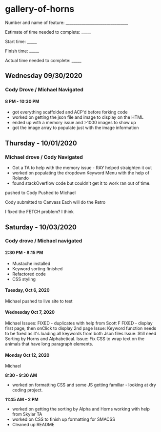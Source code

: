 # gallery-of-horns

Number and name of feature: ________________________________

Estimate of time needed to complete: _____

Start time: _____

Finish time: _____

Actual time needed to complete: _____

## Wednesday 09/30/2020

### Cody Drove / Michael Navigated

#### 8 PM - 10:30 PM

- got everything scaffolded and ACP'd before forking code
- worked on getting the json file and image to display on the HTML
- ended up with a memory issue and >1000 images to show up
- got the image array to populate just with the image information

## Thursday - 10/01/2020

### Michael drove / Cody Navigated

- Got a TA to help with the memory issue - RAY helped straighten it out
- worked on populating the dropdown Keyword Menu with the help of Rolando
- found stackOverflow code but couldn't get it to work ran out of time.

pushed to Cody
Pushed to Michael  

Cody submitted to Canvass
Each will do the Retro

I fixed the FETCH problem? I think


## Saturday - 10/03/2020

### Cody drove / Michael navigated

#### 2:30 PM - 8:15 PM

- Mustache installed
- Keyword sorting finished
- Refactored code
- CSS styling

#### Tuesday, Oct 6, 2020

Michael
pushed to live site to test

#### Wednesday Oct 7, 2020
Michael
Issues:
FIXED - duplicates with help from Scott F
FIXED - display first page, then onClick to display 2nd page
Issue: Keyword function needs to be fixed as it's loading all keywords from both Json files
Issue: Still need Sorting by Horns and Alphabetical.
Issue: Fix CSS to wrap text on the animals that have long paragraph elements.

#### Monday Oct 12, 2020 

Michael

**8:30 - 9:30 AM**

- worked on formatting CSS and some JS getting familiar - looking at dry coding project.

**11:45 AM - 2 PM**

- worked on getting the sorting by Alpha and Horns working with help from Skylar TA
- worked on CSS to finish up formatting for SMACSS
- Cleaned up README
